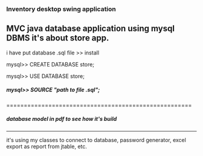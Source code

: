 ### Inventory desktop swing application

MVC java database application using mysql DBMS
it's about store app. 
-----------------------------------------------------
i have put database .sql file >> install 

mysql>> CREATE DATABASE store;

mysql>> USE DATABASE store;

##### mysql>> SOURCE "path to file .sql";

=====================================================

##### database model in pdf to see how it's build

-----------------------------------------------------
it's using my classes to connect to database, password generator, excel export as report from jtable, etc.
